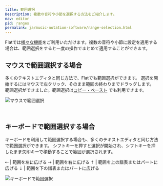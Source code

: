 ```yaml
---
title: 範囲選択
Description: 複数の音符や小節を選択する方法をご紹介します。
nav: editor
pid: ranges
permalink: ja/music-notation-software/range-selection.html
---
```


Flatでは[様々な機能](/help/en/music-notation-software/notation-features.html)をご利用いただけます。複数の音符や小節に設定を適用する場合は、範囲選択をすると一度の操作でまとめて適用することができます。

## マウスで範囲選択する場合

多くのテキストエディタと同じ方法で、Flatでも範囲選択ができます。
選択を開始するにはマウスで左クリック、そのまま範囲の終わりまでドラッグします。
範囲選択ができました。範囲選択は[コピー・ペースト](/help/en/music-notation-software/paste.html) でも利用できます。

![マウスで範囲選択](/help/assets/img/editor-ja/range_selection.gif)

<br>

## キーボードで範囲選択する場合

キーボードを利用して範囲選択する場合も、多くのテキストエディタと同じ方法で範囲選択ができます。
シフトキーを押すと選択が開始され、シフトキーを押したまま矢印キーで移動することで範囲が選択されます。

⇠ | 範囲を左に広げる
⇢ | 範囲を右に広げる
⇡ | 範囲を上の譜表またはパートに広げる
⇣ | 範囲を下の譜表またはパートに広げる

![キーボードで範囲選択](/help/assets/img/editor-ja/range_selection_kb.gif)
